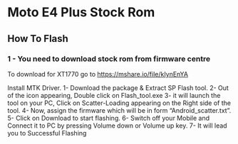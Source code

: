 # Moto E4 Plus Stock Rom

## How To Flash

### 1 - You need to download stock rom from firmware centre

To download for XT1770 go to https://mshare.io/file/kIynEnYA

Install MTK Driver.
1- Download the package & Extract SP Flash tool.
2- Out of the icon appearing, Double click on Flash_tool.exe
3- it will launch the tool on your PC, Click on Scatter-Loading appearing on the Right side of the tool.
4- Now, assign the firmware which will be in form “Android_scatter.txt”.
5- Click on Download to start flashing.
6- Switch off your Mobile and Connect it to PC by pressing Volume down or Volume up key.
7- It will lead you to Successful Flashing